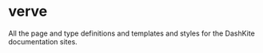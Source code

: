 # verve
All the page and type definitions and templates and styles for the DashKite documentation sites.
